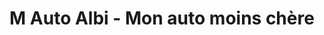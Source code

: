 ---
title: "M Auto Albi - Mon auto moins chère"
url: /lescure-dabigeois/m-auto-albi-mon-auto-moins-chere/
shop: Autohaus
---